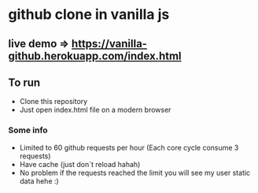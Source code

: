 github clone in vanilla js
==============================

## live demo => https://vanilla-github.herokuapp.com/index.html

## To run

- Clone this repository
- Just open index.html file on a modern browser

### Some info

- Limited to 60 github requests per hour (Each core cycle consume 3 requests)
- Have cache (just don´t reload hahah)
- No problem if the requests reached the limit you will see my user static data hehe :)
